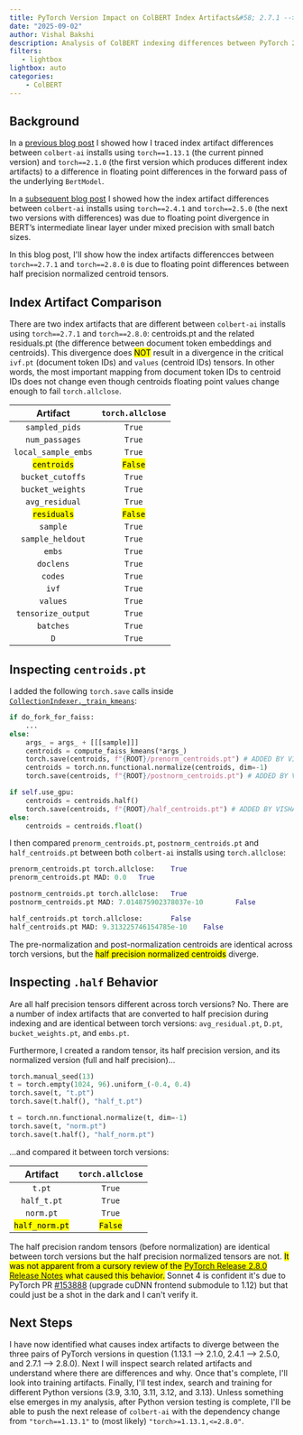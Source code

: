 ```yaml
---
title: PyTorch Version Impact on ColBERT Index Artifacts&#58; 2.7.1 --> 2.8.0
date: "2025-09-02"
author: Vishal Bakshi
description: Analysis of ColBERT indexing differences between PyTorch 2.7.1 and 2.8.0 shows the root cause is half precision divergence in normalized centroids.
filters:
   - lightbox
lightbox: auto
categories:
    - ColBERT
---
```


## Background

In a [previous blog post](https://vishalbakshi.github.io/blog/posts/2025-08-18-colbert-maintenance/) I showed how I traced index artifact differences between `colbert-ai` installs using `torch==1.13.1` (the current pinned version) and `torch==2.1.0` (the first version which produces different index artifacts) to a difference in floating point differences in the forward pass of the underlying `BertModel`. 

In a [subsequent blog post](https://vishalbakshi.github.io/blog/posts/2025-08-26-colbert-maintenance/) I showed how the index artifact differences between `colbert-ai` installs using `torch==2.4.1` and `torch==2.5.0` (the next two versions with differences) was due to floating point divergence in BERT’s intermediate linear layer under mixed precision with small batch sizes.

In this blog post, I'll show how the index artifacts differencces between `torch==2.7.1` and `torch==2.8.0` is due to floating point differences between half precision normalized centroid tensors.

## Index Artifact Comparison

There are two index artifacts that are different between `colbert-ai` installs using `torch==2.7.1` and `torch==2.8.0`: centroids.pt and the related residuals.pt (the difference between document token embeddings and centroids). This divergence does <mark>NOT</mark> result in a divergence in the critical `ivf.pt` (document token IDs) and `values` (centroid IDs) tensors. In other words, the most important mapping from document token IDs to centroid IDs does not change even though centroids floating point values change enough to fail `torch.allclose`.


|Artifact|`torch.allclose`|
|:-:|:-:|
|`sampled_pids`|`True`
|`num_passages`|`True`
|`local_sample_embs`|`True`
|<mark>`centroids`</mark>|<mark>`False`</mark>
|`bucket_cutoffs`|`True`
|`bucket_weights`|`True`
|`avg_residual`|`True`
|<mark>`residuals`</mark>|<mark>`False`</mark>
|`sample`|`True`
|`sample_heldout`|`True`
|`embs`|`True`
|`doclens`|`True`
|`codes`|`True`
|`ivf`|`True`
|`values`|`True`
|`tensorize_output`|`True`
|`batches`|`True`
|`D`|`True`

## Inspecting `centroids.pt`

I added the following `torch.save` calls inside [`CollectionIndexer._train_kmeans`](https://github.com/stanford-futuredata/ColBERT/blob/501c29d9e0b7f7b393e36c4177ec2b141a253114/colbert/indexing/collection_indexer.py#L280):

```python
if do_fork_for_faiss:
    ...
else:
    args_ = args_ + [[[sample]]]
    centroids = compute_faiss_kmeans(*args_)
    torch.save(centroids, f"{ROOT}/prenorm_centroids.pt") # ADDED BY VISHAL
    centroids = torch.nn.functional.normalize(centroids, dim=-1)
    torch.save(centroids, f"{ROOT}/postnorm_centroids.pt") # ADDED BY VISHAL

if self.use_gpu:
    centroids = centroids.half()
    torch.save(centroids, f"{ROOT}/half_centroids.pt") # ADDED BY VISHAL
else:
    centroids = centroids.float()
```

I then compared `prenorm_centroids.pt`, `postnorm_centroids.pt` and `half_centroids.pt` between both `colbert-ai` installs using `torch.allclose`:

```python
prenorm_centroids.pt torch.allclose:    True
prenorm_centroids.pt MAD: 0.0   True

postnorm_centroids.pt torch.allclose:   True
postnorm_centroids.pt MAD: 7.014875902378037e-10        False

half_centroids.pt torch.allclose:       False
half_centroids.pt MAD: 9.313225746154785e-10    False
```

The pre-normalization and post-normalization centroids are identical across torch versions, but the <mark>half precision normalized centroids</mark> diverge.

## Inspecting `.half` Behavior

Are all half precision tensors different across torch versions? No. There are a number of index artifacts that are converted to half precision during indexing and are identical between torch versions: `avg_residual.pt`, `D.pt`, `bucket_weights.pt`, and `embs.pt`.

Furthermore, I created a random tensor, its half precision version, and its normalized version (full and half precision)...

```python
torch.manual_seed(13)
t = torch.empty(1024, 96).uniform_(-0.4, 0.4)
torch.save(t, "t.pt")
torch.save(t.half(), "half_t.pt")

t = torch.nn.functional.normalize(t, dim=-1)
torch.save(t, "norm.pt")
torch.save(t.half(), "half_norm.pt")
```

...and compared it between torch versions:

|Artifact|`torch.allclose`|
|:-:|:-:|
|`t.pt`|`True`|
|`half_t.pt`|`True`|
|`norm.pt`|`True`|
|<mark>`half_norm.pt`</mark>|<mark>`False`</mark>|

The half precision random tensors (before normalization) are identical between torch versions but the half precision normalized tensors are not. <mark>It was not apparent from a cursory review of the [PyTorch Release 2.8.0 Release Notes](https://github.com/pytorch/pytorch/releases/tag/v2.8.0) what caused this behavior.</mark> Sonnet 4 is confident it's due to PyTorch PR [#153888](https://github.com/pytorch/pytorch/pull/153888) (upgrade cuDNN frontend submodule to 1.12) but that could just be a shot in the dark and I can't verify it.

## Next Steps

I have now identified what causes index artifacts to diverge between the three pairs of PyTorch versions in question (1.13.1 --> 2.1.0, 2.4.1 --> 2.5.0, and 2.7.1 --> 2.8.0). Next I will inspect search related artifacts and understand where there are differences and why. Once that's complete, I'll look into training artifacts. Finally, I'll test index, search and training for different Python versions (3.9, 3.10, 3.11, 3.12, and 3.13). Unless something else emerges in my analysis, after Python version testing is complete, I'll be able to push the next release of `colbert-ai` with the dependency change from `"torch==1.13.1"` to (most likely) `"torch>=1.13.1,<=2.8.0"`.